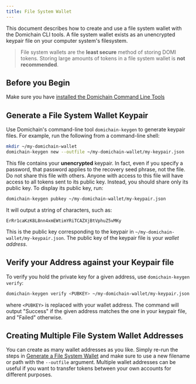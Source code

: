 ```yaml
---
title: File System Wallet
---
```


This document describes how to create and use a file system wallet with the
Domichain CLI tools. A file system wallet exists as an unencrypted keypair file
on your computer system's filesystem.

> File system wallets are the **least secure** method of storing DOMI tokens. Storing large amounts of tokens in a file system wallet is **not recommended**.

## Before you Begin

Make sure you have
[installed the Domichain Command Line Tools](../cli/install-domichain-cli-tools.md)

## Generate a File System Wallet Keypair

Use Domichain's command-line tool `domichain-keygen` to generate keypair files. For
example, run the following from a command-line shell:

```bash
mkdir ~/my-domichain-wallet
domichain-keygen new --outfile ~/my-domichain-wallet/my-keypair.json
```

This file contains your **unencrypted** keypair. In fact, even if you specify
a password, that password applies to the recovery seed phrase, not the file. Do
not share this file with others. Anyone with access to this file will have access
to all tokens sent to its public key. Instead, you should share only its public
key. To display its public key, run:

```bash
domichain-keygen pubkey ~/my-domichain-wallet/my-keypair.json
```

It will output a string of characters, such as:

```text
ErRr1caKzK8L8nn4xmEWtimYRiTCAZXjBtVphuZ5vMKy
```

This is the public key corresponding to the keypair in
`~/my-domichain-wallet/my-keypair.json`. The public key of the keypair file is
your _wallet address_.

## Verify your Address against your Keypair file

To verify you hold the private key for a given address, use
`domichain-keygen verify`:

```bash
domichain-keygen verify <PUBKEY> ~/my-domichain-wallet/my-keypair.json
```

where `<PUBKEY>` is replaced with your wallet address.
The command will output "Success" if the given address matches the
one in your keypair file, and "Failed" otherwise.

## Creating Multiple File System Wallet Addresses

You can create as many wallet addresses as you like. Simply re-run the
steps in [Generate a File System Wallet](#generate-a-file-system-wallet-keypair)
and make sure to use a new filename or path with the `--outfile` argument.
Multiple wallet addresses can be useful if you want to transfer tokens between
your own accounts for different purposes.
